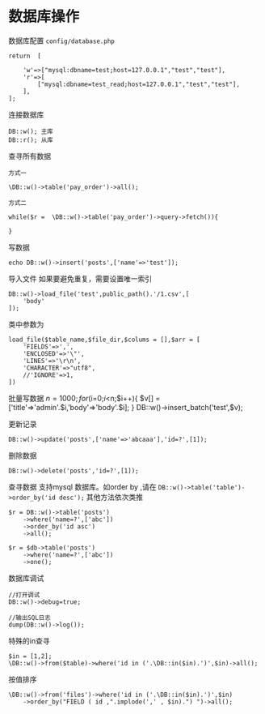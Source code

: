 数据库操作
======== 

数据库配置 `config/database.php`
	
	return  [
	
		'w'=>["mysql:dbname=test;host=127.0.0.1","test","test"],
		'r'=>[
			["mysql:dbname=test_read;host=127.0.0.1","test","test"],
		],	 
	];


连接数据库

	DB::w(); 主库
	DB::r(); 从库

查寻所有数据
	
	方式一

	\DB::w()->table('pay_order')->all(); 

	方式二

	while($r =  \DB::w()->table('pay_order')->query->fetch()){
	 
	}

写数据
	
 	echo DB::w()->insert('posts',['name'=>'test']);

导入文件 
如果要避免重复，需要设置唯一索引

	DB::w()->load_file('test',public_path().'/1.csv',[
		'body'
	]);
	
类中参数为

	load_file($table_name,$file_dir,$colums = [],$arr = [
		'FIELDS'=>',',
		'ENCLOSED'=>'\"',
		'LINES'=>'\r\n',
		'CHARACTER'=>"utf8",
		//'IGNORE'=>1,
	])

批量写数据
	$n = 1000;
	for($i=0;$i<$n;$i++){
		$v[] = ['title'=>'admin'.$i,'body'=>'body'.$i];
	}
	DB::w()->insert_batch('test',$v);

更新记录
 	
 	DB::w()->update('posts',['name'=>'abcaaa'],'id=?',[1]);

删除数据
	
 	DB::w()->delete('posts','id=?',[1]);


查寻数据
支持mysql 数据库。如order by ,请在 `DB::w()->table('table')->order_by('id desc');`
其他方法依次类推
	
	$r = DB::w()->table('posts')
		->where('name=?',['abc']) 
		->order_by('id asc')
		->all(); 
		
	$r = $db->table('posts')
		->where('name=?',['abc'])  
		->one();  

数据库调试
	
	//打开调试
	DB::w()->debug=true;
	
	//输出SQL日志
	dump(DB::w()->log());

特殊的in查寻
	
	$in = [1,2];
	\DB::w()->from($table)->where('id in ('.\DB::in($in).')',$in)->all();  

按值排序

	\DB::w()->from('files')->where('id in ('.\DB::in($in).')',$in)
		->order_by("FIELD ( id ,".implode(',' , $in).") ")->all(); 
 